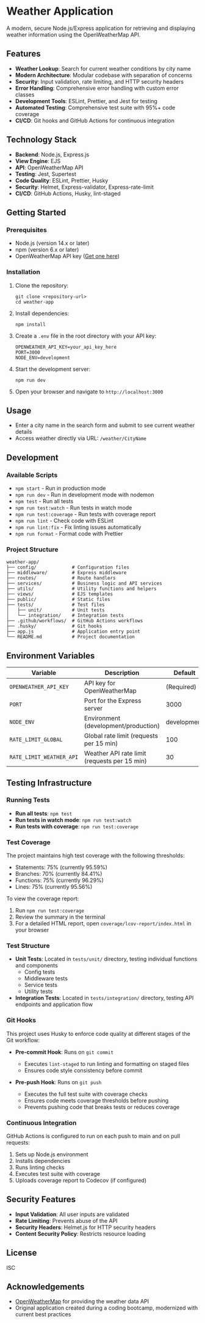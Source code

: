 # Weather Application

A modern, secure Node.js/Express application for retrieving and displaying weather information using the OpenWeatherMap API.

## Features

- **Weather Lookup**: Search for current weather conditions by city name
- **Modern Architecture**: Modular codebase with separation of concerns
- **Security**: Input validation, rate limiting, and HTTP security headers
- **Error Handling**: Comprehensive error handling with custom error classes
- **Development Tools**: ESLint, Prettier, and Jest for testing
- **Automated Testing**: Comprehensive test suite with 95%+ code coverage
- **CI/CD**: Git hooks and GitHub Actions for continuous integration

## Technology Stack

- **Backend**: Node.js, Express.js
- **View Engine**: EJS
- **API**: OpenWeatherMap API
- **Testing**: Jest, Supertest
- **Code Quality**: ESLint, Prettier, Husky
- **Security**: Helmet, Express-validator, Express-rate-limit
- **CI/CD**: GitHub Actions, Husky, lint-staged

## Getting Started

### Prerequisites

- Node.js (version 14.x or later)
- npm (version 6.x or later)
- OpenWeatherMap API key ([Get one here](https://openweathermap.org/api))

### Installation

1. Clone the repository:
   ```
   git clone <repository-url>
   cd weather-app
   ```

2. Install dependencies:
   ```
   npm install
   ```

3. Create a `.env` file in the root directory with your API key:
   ```
   OPENWEATHER_API_KEY=your_api_key_here
   PORT=3000
   NODE_ENV=development
   ```

4. Start the development server:
   ```
   npm run dev
   ```

5. Open your browser and navigate to `http://localhost:3000`

## Usage

- Enter a city name in the search form and submit to see current weather details
- Access weather directly via URL: `/weather/CityName`

## Development

### Available Scripts

- `npm start` - Run in production mode
- `npm run dev` - Run in development mode with nodemon
- `npm test` - Run all tests
- `npm run test:watch` - Run tests in watch mode
- `npm run test:coverage` - Run tests with coverage report
- `npm run lint` - Check code with ESLint
- `npm run lint:fix` - Fix linting issues automatically
- `npm run format` - Format code with Prettier

### Project Structure

```
weather-app/
├── config/             # Configuration files
├── middleware/         # Express middleware
├── routes/             # Route handlers
├── services/           # Business logic and API services
├── utils/              # Utility functions and helpers
├── views/              # EJS templates
├── public/             # Static files
├── tests/              # Test files
│   ├── unit/           # Unit tests
│   └── integration/    # Integration tests
├── .github/workflows/  # GitHub Actions workflows
├── .husky/             # Git hooks
├── app.js              # Application entry point
└── README.md           # Project documentation
```

## Environment Variables

| Variable | Description | Default |
|----------|-------------|---------|
| `OPENWEATHER_API_KEY` | API key for OpenWeatherMap | (Required) |
| `PORT` | Port for the Express server | 3000 |
| `NODE_ENV` | Environment (development/production) | development |
| `RATE_LIMIT_GLOBAL` | Global rate limit (requests per 15 min) | 100 |
| `RATE_LIMIT_WEATHER_API` | Weather API rate limit (requests per 15 min) | 30 |

## Testing Infrastructure

### Running Tests

- **Run all tests**: `npm test`
- **Run tests in watch mode**: `npm run test:watch`
- **Run tests with coverage**: `npm run test:coverage`

### Test Coverage

The project maintains high test coverage with the following thresholds:
- Statements: 75% (currently 95.59%)
- Branches: 70% (currently 84.41%)
- Functions: 75% (currently 96.29%)
- Lines: 75% (currently 95.56%)

To view the coverage report:
1. Run `npm run test:coverage`
2. Review the summary in the terminal
3. For a detailed HTML report, open `coverage/lcov-report/index.html` in your browser

### Test Structure

- **Unit Tests**: Located in `tests/unit/` directory, testing individual functions and components
  - Config tests
  - Middleware tests
  - Service tests
  - Utility tests
- **Integration Tests**: Located in `tests/integration/` directory, testing API endpoints and application flow

### Git Hooks

This project uses Husky to enforce code quality at different stages of the Git workflow:

- **Pre-commit Hook**: Runs on `git commit`
  - Executes `lint-staged` to run linting and formatting on staged files
  - Ensures code style consistency before commit
  
- **Pre-push Hook**: Runs on `git push`
  - Executes the full test suite with coverage checks
  - Ensures code meets coverage thresholds before pushing
  - Prevents pushing code that breaks tests or reduces coverage

### Continuous Integration

GitHub Actions is configured to run on each push to main and on pull requests:
1. Sets up Node.js environment
2. Installs dependencies
3. Runs linting checks
4. Executes test suite with coverage
5. Uploads coverage report to Codecov (if configured)

## Security Features

- **Input Validation**: All user inputs are validated
- **Rate Limiting**: Prevents abuse of the API
- **Security Headers**: Helmet.js for HTTP security headers
- **Content Security Policy**: Restricts resource loading

## License

ISC

## Acknowledgements

- [OpenWeatherMap](https://openweathermap.org/) for providing the weather data API
- Original application created during a coding bootcamp, modernized with current best practices
